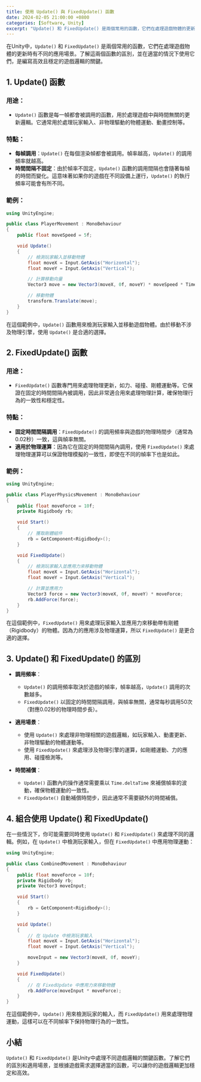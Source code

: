 ```yaml
---
title: 使用 Update() 與 FixedUpdate() 函數
date: 2024-02-05 21:00:00 +0800
categories: [Software, Unity]
excerpt: "Update() 和 FixedUpdate() 是兩個常用的函數，它們在處理遊戲物體的更新時有不同的應用場景"
---
```


在Unity中，`Update()` 和 `FixedUpdate()` 是兩個常用的函數，它們在處理遊戲物體的更新時有不同的應用場景。了解這兩個函數的區別，並在適當的情況下使用它們，是編寫高效且穩定的遊戲邏輯的關鍵。

## 1. **Update() 函數**

### **用途**：
- `Update()` 函數是每一幀都會被調用的函數，用於處理遊戲中與時間無關的更新邏輯。它通常用於處理玩家輸入、非物理驅動的物體運動、動畫控制等。

### **特點**：
- **每幀調用**：`Update()` 在每個渲染幀都會被調用。幀率越高，`Update()` 的調用頻率就越高。
- **時間間隔不固定**：由於幀率不固定，`Update()` 函數的調用間隔也會隨著每幀的時間而變化。這意味著如果你的遊戲在不同設備上運行，`Update()` 的執行頻率可能會有所不同。

### **範例**：

```csharp
using UnityEngine;

public class PlayerMovement : MonoBehaviour
{
    public float moveSpeed = 5f;

    void Update()
    {
        // 檢測玩家輸入並移動物體
        float moveX = Input.GetAxis("Horizontal");
        float moveY = Input.GetAxis("Vertical");

        // 計算移動向量
        Vector3 move = new Vector3(moveX, 0f, moveY) * moveSpeed * Time.deltaTime;

        // 移動物體
        transform.Translate(move);
    }
}
```

在這個範例中，`Update()` 函數用來檢測玩家輸入並移動遊戲物體。由於移動不涉及物理引擎，使用 `Update()` 是合適的選擇。

## 2. **FixedUpdate() 函數**

### **用途**：
- `FixedUpdate()` 函數專門用來處理物理更新，如力、碰撞、剛體運動等。它保證在固定的時間間隔內被調用，因此非常適合用來處理物理計算，確保物理行為的一致性和穩定性。

### **特點**：
- **固定時間間隔調用**：`FixedUpdate()` 的調用頻率與遊戲的物理時間步（通常為0.02秒）一致，這與幀率無關。
- **適用於物理運算**：因為它在固定的時間間隔內調用，使用 `FixedUpdate()` 來處理物理運算可以保證物理模擬的一致性，即使在不同的幀率下也是如此。

### **範例**：

```csharp
using UnityEngine;

public class PlayerPhysicsMovement : MonoBehaviour
{
    public float moveForce = 10f;
    private Rigidbody rb;

    void Start()
    {
        // 獲取剛體組件
        rb = GetComponent<Rigidbody>();
    }

    void FixedUpdate()
    {
        // 檢測玩家輸入並應用力來移動物體
        float moveX = Input.GetAxis("Horizontal");
        float moveY = Input.GetAxis("Vertical");

        // 計算並應用力
        Vector3 force = new Vector3(moveX, 0f, moveY) * moveForce;
        rb.AddForce(force);
    }
}
```

在這個範例中，`FixedUpdate()` 用來處理玩家輸入並應用力來移動帶有剛體（Rigidbody）的物體。因為力的應用涉及物理運算，所以 `FixedUpdate()` 是更合適的選擇。

## 3. **Update() 和 FixedUpdate() 的區別**

- **調用頻率**：
  - `Update()` 的調用頻率取決於遊戲的幀率，幀率越高，`Update()` 調用的次數越多。
  - `FixedUpdate()` 以固定的時間間隔調用，與幀率無關，通常每秒調用50次（對應0.02秒的物理時間步長）。

- **適用場景**：
  - 使用 `Update()` 來處理非物理相關的遊戲邏輯，如玩家輸入、動畫更新、非物理驅動的物體運動等。
  - 使用 `FixedUpdate()` 來處理涉及物理引擎的運算，如剛體運動、力的應用、碰撞檢測等。

- **時間補償**：
  - `Update()` 函數內的操作通常需要乘以 `Time.deltaTime` 來補償幀率的波動，確保物體運動的一致性。
  - `FixedUpdate()` 自動補償時間步，因此通常不需要額外的時間補償。

## 4. **組合使用 Update() 和 FixedUpdate()**

在一些情況下，你可能需要同時使用 `Update()` 和 `FixedUpdate()` 來處理不同的邏輯。例如，在 `Update()` 中檢測玩家輸入，但在 `FixedUpdate()` 中應用物理運動：

```csharp
using UnityEngine;

public class CombinedMovement : MonoBehaviour
{
    public float moveForce = 10f;
    private Rigidbody rb;
    private Vector3 moveInput;

    void Start()
    {
        rb = GetComponent<Rigidbody>();
    }

    void Update()
    {
        // 在 Update 中檢測玩家輸入
        float moveX = Input.GetAxis("Horizontal");
        float moveY = Input.GetAxis("Vertical");

        moveInput = new Vector3(moveX, 0f, moveY);
    }

    void FixedUpdate()
    {
        // 在 FixedUpdate 中應用力來移動物體
        rb.AddForce(moveInput * moveForce);
    }
}
```

在這個範例中，`Update()` 用來檢測玩家的輸入，而 `FixedUpdate()` 用來處理物理運動，這樣可以在不同幀率下保持物理行為的一致性。

## 小結

`Update()` 和 `FixedUpdate()` 是Unity中處理不同遊戲邏輯的關鍵函數。了解它們的區別和適用場景，並根據遊戲需求選擇適當的函數，可以讓你的遊戲邏輯更加穩定和高效。
